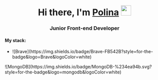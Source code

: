 <h1 align="center">Hi there, I'm <a href="https://daniilshat.ru/" target="_blank">Polina</a> 
<img src="https://github.com/blackcater/blackcater/raw/main/images/Hi.gif" height="32"/></h1>
<h3 align="center">Junior Front-end Developer</h3>
<h4>My stack:</h4>
<ul>
  <li>![Brave](https://img.shields.io/badge/Brave-FB542B?style=for-the-badge&logo=Brave&logoColor=white)</li>
</ul>
![MongoDB](https://img.shields.io/badge/MongoDB-%234ea94b.svg?style=for-the-badge&logo=mongodb&logoColor=white)
